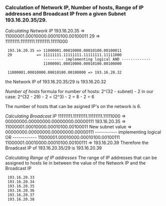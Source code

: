 ### Calculation of Network IP, Number of hosts, Range of IP addresses and Broadcast IP from a given Subnet **193.16.20.35/29.**

_Calculating Network IP_
193.16.20.35 => 11000001.00010000.00010100.00100011
29 => 11111111.11111111.11111111.11111000

     193.16.20.35 => 11000001.00010000.00010100.00100011
     29           => 11111111.11111111.11111111.11111000
                     --------- implementing logical AND -------------
                     11000001.00010000.00010100.00100000

     11000001.00010000.00010100.00100000 => 193.16.20.32

the Network IP of 193.16.20.35/29 is 193.16.20.32

_Number of hosts_
formula for number of hosts: 2^(32 - subnet) - 2
in our case: 2^(32 - 29) - 2 = (2^3) - 2 = 8 - 2 = 6

The number of hosts that can be asigned IP's on the network is 6.

_Calculating Broadcast IP_
11111111.11111111.11111111.11111000 => 00000000.00000000.00000000.00000111
193.16.20.35 => 11000001.00010000.00010100.00100011
New subnet value => 00000000.00000000.00000000.00000111
----------- implementing logical OR ------------
11000001.00010000.00010100.00100111
11000001.00010000.00010100.00100111 => 193.16.20.39
Therefore the Broadcast IP of 193.16.20.35/29 is 193.16.20.39

_Calculating Range of IP addresses_
The range of IP addresses that can be assigned to hosts lie in between the value of the Network IP and the Broadcast IP

     193.16.20.33
     193.16.20.34
     193.16.20.35
     193.16.20.36
     193.16.20.37
     193.16.20.38
